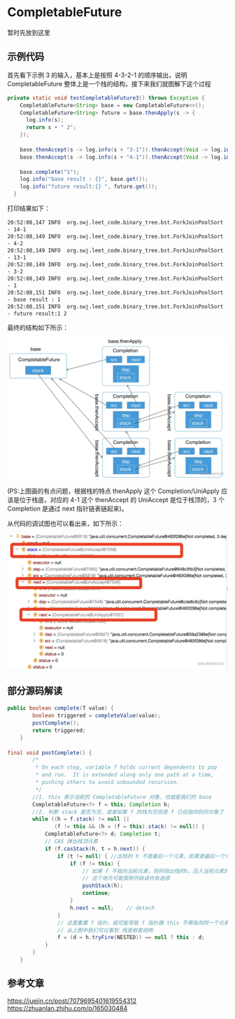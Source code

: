 # CompletableFuture 
暂时先放到这里

## 示例代码
首先看下示例 3 的输入，基本上是按照 4-3-2-1 的顺序输出，说明 CompletableFuture 整体上是一个栈的结构，接下来我们就图解下这个过程

```java
private static void testCompletableFuture3() throws Exception {
    CompletableFuture<String> base = new CompletableFuture<>();
    CompletableFuture<String> future = base.thenApply(s -> {
      log.info(s);
      return s + " 2";
    });

    base.thenAccept(s -> log.info(s + "3-1")).thenAccept(Void -> log.info("3-2"));
    base.thenAccept(s -> log.info(s + "4-1")).thenAccept(Void -> log.info("4-2"));

    base.complete("1");
    log.info("base result : {}", base.get());
    log.info("future result:{} ", future.get());
  }
```
打印结果如下：

```text
20:52:08,147 INFO  org.swj.leet_code.binary_tree.bst.ForkJoinPoolSort            - 14-1
20:52:08,149 INFO  org.swj.leet_code.binary_tree.bst.ForkJoinPoolSort            - 4-2
20:52:08,149 INFO  org.swj.leet_code.binary_tree.bst.ForkJoinPoolSort            - 13-1
20:52:08,149 INFO  org.swj.leet_code.binary_tree.bst.ForkJoinPoolSort            - 3-2
20:52:08,149 INFO  org.swj.leet_code.binary_tree.bst.ForkJoinPoolSort            - 1
20:52:08,151 INFO  org.swj.leet_code.binary_tree.bst.ForkJoinPoolSort            - base result : 1
20:52:08,151 INFO  org.swj.leet_code.binary_tree.bst.ForkJoinPoolSort            - future result:1 2 
```

最终的结构如下所示：

![completable future 结构图](../../../../../../resources/imgs/completable_future1.png)

(PS:上图画的有点问题，根据栈的特点 thenApply 这个 Completion/UniApply 应该是位于栈底，对应的  4-1 这个 thenAccept 的 UniAccept 是位于栈顶的，3 个 Completion 是通过 next 指针链表链起来)。

从代码的调试图也可以看出来，如下所示：


![completable future 结构图](../../../../../../resources/imgs/completable_future2.png)


## 部分源码解读

```java
public boolean complete(T value) {
        boolean triggered = completeValue(value);
        postComplete();
        return triggered;
    }

final void postComplete() {
        /*
         * On each step, variable f holds current dependents to pop
         * and run.  It is extended along only one path at a time,
         * pushing others to avoid unbounded recursion.
         */
        //1. this 表示当前的 CompletableFuture 对象，也就是我们的 base
        CompletableFuture<?> f = this; Completion h;
        //2. 判断 stack 是否为空，或者如果 f 的栈为空但是 f 已经指向别的对象了
        while ((h = f.stack) != null ||
               (f != this && (h = (f = this).stack) != null)) {
            CompletableFuture<?> d; Completion t;
            // CAS 弹出栈顶元素
            if (f.casStack(h, t = h.next)) {
                if (t != null) { //出栈的 h 不是最后一个元素，如果是最后一个元素则直接执行 7 即可
                    if (f != this) { 
                        // 如果 f 不指向当前元素，则将刚出栈的h，压入当前元素的栈顶。
                        // 这个地方可能我刚开始读也有迷惑
                        pushStack(h);
                        continue;
                    }
                    h.next = null;    // detach
                }
                // 这里重置 f 指针，就可能导致 f 指针跟 this 不再指向同一个元素，
                // 从上图中我们可以看到 栈是嵌套结构
                f = (d = h.tryFire(NESTED)) == null ? this : d;
            }
        }
    }
```

## 参考文章

https://juejin.cn/post/7079695401619554312
https://zhuanlan.zhihu.com/p/165030484
